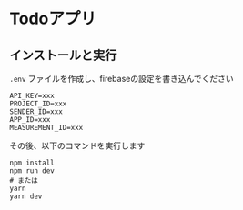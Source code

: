 # Todoアプリ

## インストールと実行
`.env` ファイルを作成し、firebaseの設定を書き込んでください

```
API_KEY=xxx
PROJECT_ID=xxx
SENDER_ID=xxx
APP_ID=xxx
MEASUREMENT_ID=xxx
```

その後、以下のコマンドを実行します

```shell
npm install
npm run dev
# または
yarn
yarn dev
```
